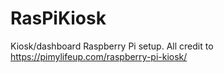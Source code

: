 # RasPiKiosk
Kiosk/dashboard Raspberry Pi setup. All credit to https://pimylifeup.com/raspberry-pi-kiosk/
